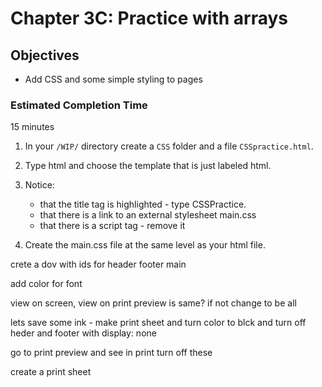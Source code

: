 # Chapter 3C: Practice with arrays 

## Objectives
* Add CSS and some simple styling to pages

### Estimated Completion Time 
15 minutes
 
1. In your `/WIP/` directory create a `CSS` folder and a file `CSSpractice.html`. 

1. Type html and choose the template that is just labeled html.

1. Notice:
    * that the title tag is highlighted - type CSSPractice.
    * that there is a link to an external stylesheet main.css
    * that there is a script tag - remove it

1. Create the main.css file at the same level as your html file.


crete a dov with ids for header footer main

add color for font

view on screen, view on print preview is same?
if not change to be all

lets save some ink - make print sheet and turn color to blck and turn off heder and footer with display: none

go to print preview and see in print turn off these

create a print sheet
